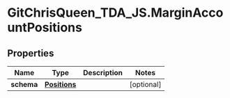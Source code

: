 # GitChrisQueen_TDA_JS.MarginAccountPositions

## Properties
Name | Type | Description | Notes
------------ | ------------- | ------------- | -------------
**schema** | [**Positions**](Positions.md) |  | [optional] 
